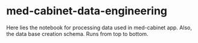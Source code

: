 # med-cabinet-data-engineering

Here lies the notebook for processing data used in med-cabinet app.
Also, the data base creation schema.
Runs from top to bottom.
